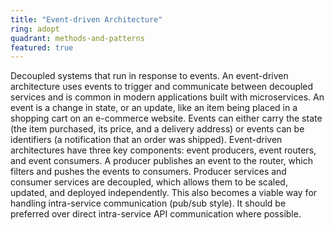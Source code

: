 ```yaml
---
title: "Event-driven Architecture"
ring: adopt
quadrant: methods-and-patterns
featured: true
---
```


Decoupled systems that run in response to events. An event-driven architecture uses events to
trigger and communicate between decoupled services and is common in modern applications built with
microservices. An event is a change in state, or an update, like an item being placed in a shopping
cart on an e-commerce website. Events can either carry the state (the item purchased, its price, and
a delivery address) or events can be identifiers (a notification that an order was shipped).
Event-driven architectures have three key components: event producers, event routers, and event
consumers. A producer publishes an event to the router, which filters and pushes the events to
consumers. Producer services and consumer services are decoupled, which allows them to be scaled,
updated, and deployed independently. This also becomes a viable way for handling intra-service
communication (pub/sub style). It should be preferred over direct intra-service API communication
where possible.